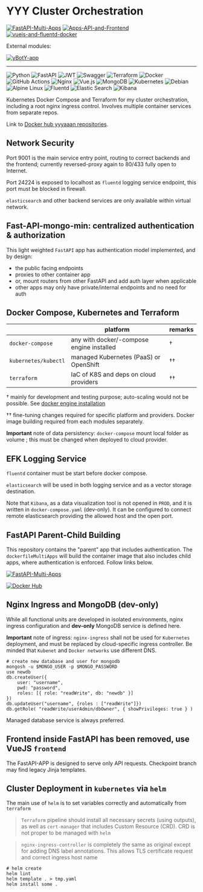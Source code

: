 # YYY Cluster Orchestration

[![FastAPI-Multi-Apps](https://github.com/yyyaaan/yyy-cluster/actions/workflows/multi-apps.yaml/badge.svg)](https://github.com/yyyaaan/yyy-cluster/actions/workflows/multi-apps.yaml) [![Apps-API-and-Frontend](https://github.com/yyyaaan/yyy-cluster/actions/workflows/test-and-build.yaml/badge.svg)](https://github.com/yyyaaan/yyy-cluster/actions/workflows/test-and-build.yaml) [![vuejs-and-fluentd-docker](https://github.com/yyyaaan/yyy-cluster/actions/workflows/vuejs-and-fluentd.yaml/badge.svg)](https://github.com/yyyaaan/yyy-cluster/actions/workflows/vuejs-and-fluentd.yaml)

External modules: 

[![yBotY-app](https://github.com/yyyaaan/yBotY/actions/workflows/test-build-push-yBot.yaml/badge.svg)](https://github.com/yyyaaan/yBotY/actions/workflows/test-build-push-yBot.yaml)

---

![Python](https://img.shields.io/badge/python-3670A0?style=for-the-badge&logo=python&logoColor=ffdd54) ![FastAPI](https://img.shields.io/badge/FastAPI-005571?style=for-the-badge&logo=fastapi) ![JWT](https://img.shields.io/badge/JWT-black?style=for-the-badge&logo=JSON%20web%20tokens) ![Swagger](https://img.shields.io/badge/-Swagger-%23Clojure?style=for-the-badge&logo=swagger&logoColor=white) ![Terraform](https://img.shields.io/badge/terraform-%235835CC.svg?style=for-the-badge&logo=terraform&logoColor=white) ![Docker](https://img.shields.io/badge/docker-%230db7ed.svg?style=for-the-badge&logo=docker&logoColor=white) ![GitHub Actions](https://img.shields.io/badge/github%20actions-%232671E5.svg?style=for-the-badge&logo=githubactions&logoColor=white) ![Nginx](https://img.shields.io/badge/nginx-%23009639.svg?style=for-the-badge&logo=nginx&logoColor=white) ![Vue.js](https://img.shields.io/badge/vuejs-%2335495e.svg?style=for-the-badge&logo=vuedotjs&logoColor=%234FC08D) ![MongoDB](https://img.shields.io/badge/MongoDB-%234ea94b.svg?style=for-the-badge&logo=mongodb&logoColor=white)  ![Kubernetes](https://img.shields.io/badge/kubernetes-%23326ce5.svg?style=for-the-badge&logo=kubernetes&logoColor=white) ![Debian](https://img.shields.io/badge/Debian-D70A53?style=for-the-badge&logo=debian&logoColor=white) ![Alpine Linux](https://img.shields.io/badge/Alpine_Linux-%230D597F.svg?style=for-the-badge&logo=alpine-linux&logoColor=white) ![Fluentd](https://img.shields.io/badge/Fluentd-599CD0?style=for-the-badge&logo=fluentd&logoColor=white&labelColor=599CD0) ![Elastic Search](https://img.shields.io/badge/Elastic_Search-005571?style=for-the-badge&logo=elasticsearch&logoColor=white
) ![Kibana](https://img.shields.io/badge/Kibana-005571?style=for-the-badge&logo=Kibana&logoColor=white)

Kubernetes Docker Compose and Terraform for my cluster orchestration, including a root nginx ingress control. Involves multiple container services from separate repos.

Link to [Docker hub yyyaaan repositories](https://hub.docker.com/repositories/yyyaaan).

## Network Security

Port 9001 is the main service entry point, routing to correct backends and the frontend; currently reversed-proxy again to 80/433 fully open to Internet.

Port 24224 is exposed to localhost as `fluentd` logging service endpoint, this port must be blocked in firewall.

`elasticsearch` and other backend services are only available within virtual network.

## Fast-API-mongo-min: centralized authentication & authorization

This light weighted `FastAPI` app has authentication model implemented, and by design:

- the public facing endpoints
- proxies to other container app
- or, mount routers from other FastAPI and add auth layer when applicable
- other apps may only have private/internal endpoints and no need for auth


## Docker Compose, Kubernetes and Terraform

|                      | platform                                  | remarks |
|----------------------|-------------------------------------------|---------|
| `docker-compose`     | any with docker/-compose engine installed | †       |
| `kubernetes/kubectl` | managed Kubernetes (PaaS) or OpenShift    | ††      |
| `terraform`          | IaC of K8S and deps on cloud providers    | ††      |

† mainly for development and testing purpose; auto-scaling would not be possible. See [docker engine installation](https://docs.docker.com/engine/install/)

†† fine-tuning changes required for specific platform and providers. Docker image building required from each modules separately.

__Important__ note of data persistency: `docker-compose` mount local folder as volume ; this must be changed when deployed to cloud provider.

## EFK Logging Service

`fluentd` container must be start before docker compose.

`elasticsearch` will be used in both logging service and as a vector storage destination.

Note that `Kibana`, as a data visualization tool is not opened in `PROD`, and it is written in `docker-compose.yaml` (dev-only). It can be configured to connect remote elasticsearch providing the allowed host and the open port.

## FastAPI Parent-Child Building

This repository contains the "parent" app that includes authentication. The `dockerfileMultiApps` will build the container image that also includes child apps, where authentication is enforced. Follow links below.

[![FastAPI-Multi-Apps](https://github.com/yyyaaan/yyy-cluster/actions/workflows/multi-apps.yaml/badge.svg)](https://github.com/yyyaaan/yyy-cluster/actions/workflows/multi-apps.yaml) 

[![Docker Hub](https://img.shields.io/badge/docker-%230db7ed.svg?style=for-the-badge&logo=docker&logoColor=white)](https://hub.docker.com/repository/docker/yyyaaan/fastapps/general)

## Nginx Ingress and MongoDB (dev-only)

While all functional units are developed in isolated environments, nginx ingress configuration and __dev-only__ MongoDB service is defined here.

__Important__ note of ingress: `nginx-ingress` shall not be used for `Kubernetes` deployment, and must be replaced by cloud-specific ingress controller. Be minded that `Kubenet` and `Docker networks` use different DNS.

```
# create new database and user for mongodb
mongosh -u $MONGO_USER -p $MONGO_PASSWORD
use newdb
db.createUser({
    user: "username",
    pwd: "password",
    roles: [{ role: "readWrite", db: "newdb" }]
})
db.updateUser("username", {roles : ["readWrite"]})
db.getRole( "readWrite/userAdmin/dbOwner", { showPrivileges: true } )
```

Managed database service is always preferred.

## Frontend inside FastAPI has been removed, use VueJS `frontend`

The FastAPI-APP is designed to serve only API requests. Checkpoint branch may find legacy Jinja templates.

## Cluster Deployment in `kubernetes` via `helm` 

The main use of `helm` is to set variables correctly and automatically from `terraform`

> `Terraform` pipeline should install all necessary secrets (using outputs), as well as `cert-manager` that includes Custom Resource (CRD). CRD is not proper to be managed with `helm`

> `nginx-ingress-controller` is completely the same as original except for adding DNS label annotations. This allows TLS certificate request and correct ingress host name

```
# helm create
helm lint
helm template . > tmp.yaml
helm install some .
```